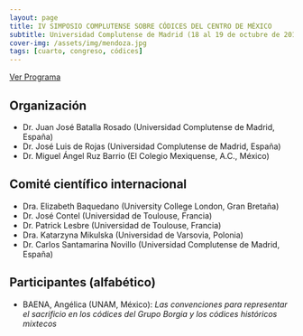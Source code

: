 ```yaml
---
layout: page
title: IV SIMPOSIO COMPLUTENSE SOBRE CÓDICES DEL CENTRO DE MÉXICO
subtitle: Universidad Complutense de Madrid (18 al 19 de octubre de 2012)
cover-img: /assets/img/mendoza.jpg
tags: [cuarto, congreso, códices]
---
```


[Ver Programa](/congresos/codices/iv/docs/IV-Congreso-2012.pdf)


## Organización

 - Dr. Juan José Batalla Rosado (Universidad Complutense de Madrid, España)
 - Dr. José Luis de Rojas (Universidad Complutense de Madrid, España)
 - Dr. Miguel Ángel Ruz Barrio (El Colegio Mexiquense, A.C., México)


## Comité científico internacional

- Dra. Elizabeth Baquedano (University College London, Gran Bretaña)
- Dr. José Contel (Universidad de Toulouse, Francia)
- Dr. Patrick Lesbre (Universidad de Toulouse, Francia)
- Dra. Katarzyna Mikulska (Universidad de Varsovia, Polonia)
- Dr. Carlos Santamarina Novillo (Universidad Complutense de Madrid, España)


## Participantes (alfabético)

- BAENA, Angélica (UNAM, México): *Las convenciones para representar el sacrificio en los códices del Grupo Borgia y los códices históricos mixtecos*
